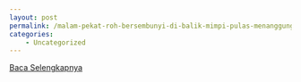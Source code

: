 ```yaml
---
layout: post
permalink: /malam-pekat-roh-bersembunyi-di-balik-mimpi-pulas-menanggung-lelah/
categories:
    - Uncategorized
---
```


[Baca Selengkapnya](/04)